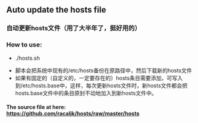 ## Auto update the hosts file

### 自动更新hosts文件（用了大半年了，挺好用的）

### How to use:
* ./hosts.sh


- 脚本会把系统中现有的/etc/hosts备份在原路径中，然后下载新的hosts文件
- 如果有固定的（自定义的，一定要存在的）hosts条目需要添加，可写入到/etc/hosts.base中，这样，每次更新hosts文件时，新hosts文件都会把hosts.base文件中的条目原封不动地加入到新hosts文件中。


#### The source file at here: https://github.com/racaljk/hosts/raw/master/hosts
